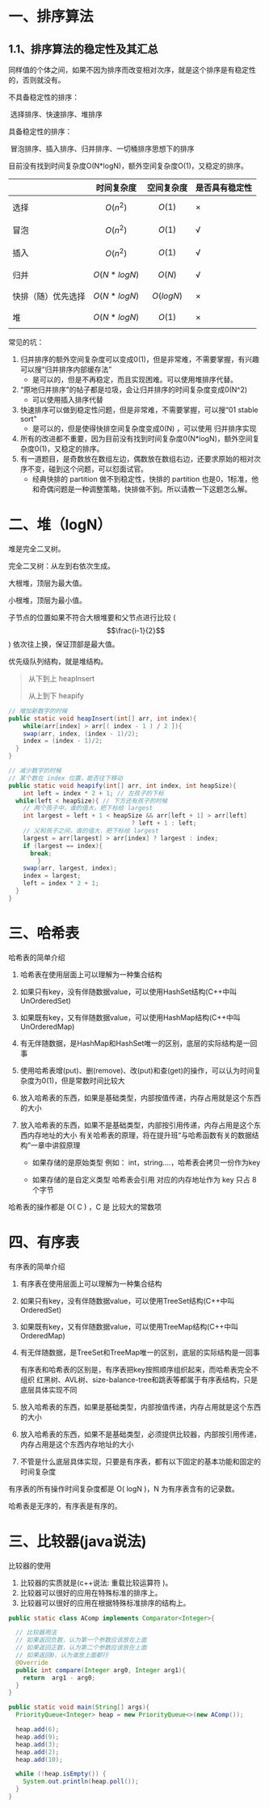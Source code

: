 # 一、排序算法

## 1.1、排序算法的稳定性及其汇总



同样值的个体之间，如果不因为排序而改变相对次序，就是这个排序是有稳定性的，否则就没有。



不具备稳定性的排序：

​	选择排序、快速排序、堆排序

具备稳定性的排序：

​	冒泡排序、插入排序、归并排序、一切桶排序思想下的排序



目前没有找到时间复杂度O(N*logN)，额外空间复杂度O(1)，又稳定的排序。

|                    | 时间复杂度    | 空间复杂度  | 是否具有稳定性 |
| ------------------ | ------------- | ----------- | -------------- |
| 选择               | $$O(n^2)$$    | $$O(1)$$    | ×              |
| 冒泡               | $$O(n^2)$$    | $$O(1)$$    | √              |
| 插入               | $$O(n^2)$$    | $$O(1)$$    | √              |
| 归并               | $$O(N*logN)$$ | $$O(N)$$    | √              |
| 快排（随）优先选择 | $$O(N*logN)$$ | $$O(logN)$$ | ×              |
| 堆                 | $$O(N*logN)$$ | $$O(1)$$    | ×              |



常见的坑：

1. 归并排序的额外空间复杂度可以变成0(1)，但是非常难，不需要掌握，有兴趣可以搜“归并排序内部缓存法”
   - 是可以的，但是不再稳定，而且实现困难。可以使用堆排序代替。
2. “原地归并排序”的帖子都是垃圾，会让归并排序的时间复杂度变成0(N^2)
   - 可以使用插入排序代替
3. 快速排序可以做到稳定性问题，但是非常难，不需要掌握，可以搜“01 stable sort"
   - 是可以的，但是使得快排空间复杂度变成0(N) ，可以使用 归并排序实现
4. 所有的改进都不重要，因为目前没有找到时间复杂度0(N*logN)，额外空间复杂度0(1)，又稳定的排序。
5. 有一道题目，是奇数放在数组左边，偶数放在数组右边，还要求原始的相对次序不变，碰到这个问题，可以怼面试官。
   - 经典快排的 partition 做不到稳定性，快排的 partition 也是0，1标准，他和奇偶问题是一种调整策略，快排做不到。所以请教一下这题怎么解。





# 二、堆（logN）

堆是完全二叉树。

完全二叉树：从左到右依次生成。

大根堆，顶层为最大值。

小根堆，顶层为最小值。

子节点的位置如果不符合大根堆要和父节点进行比较 ( $$\frac{i-1}{2}$$ ) 依次往上换，保证顶部是最大值。

优先级队列结构，就是堆结构。

> 从下到上 heapInsert
>
> 从上到下 heapify

```java
// 增加新数字的时候
public static void heapInsert(int[] arr, int index){
	while(arr[index] > arr[( index - 1 ) / 2 ]){
   	swap(arr, index, (index - 1)/2);
    index = (index - 1)/2;
  }
}
```

```java
// 减少数字的时候
// 某个数在 index 位置，能否往下移动
public static void heapify(int[] arr, int index, int heapSize){
	int left = index * 2 + 1; // 左孩子的下标
  while(left < heapSize){ // 下方还有孩子的时候
    // 两个孩子中，谁的值大，把下标给 largest
    int largest = left + 1 < heapSize && arr[left + 1] > arr[left]
							      ? left + 1 : left;
    // 父和孩子之间，谁的值大，把下标给 largest
    largest = arr[largest] > arr[index] ? largest : index;
    if (largest == index){
      break;
		}
    swap(arr, largest, index);
    index = largest;
    left = index * 2 + 1;
  }
}

```



# 三、哈希表

哈希表的简单介绍

1. 哈希表在使用层面上可以理解为一种集合结构

2. 如果只有key，没有伴随数据value，可以使用HashSet结构(C++中叫UnOrderedSet)

3. 如果既有key，又有伴随数据value，可以使用HashMap结构(C++中叫UnOrderedMap)

4. 有无伴随数据，是HashMap和HashSet唯一的区别，底层的实际结构是一回事

5. 使用哈希表增(put)、删(remove)、改(put)和查(get)的操作，可以认为时间复杂度为0(1)，但是常数时间比较大

6. 放入哈希表的东西，如果是基础类型，内部按值传递，内存占用就是这个东西的大小

7. 放入哈希表的东西，如果不是基础类型，内部按引用传递，内存占用是这个东西内存地址的大小
   有关哈希表的原理，将在提升班“与哈希函数有关的数据结构”一章中讲叙原理

   - 如果存储的是原始类型 例如： int，string....，哈希表会拷贝一份作为key

   - 如果存储的是自定义类型 哈希表会引用 对应的内存地址作为 key 只占 8 个字节

哈希表的操作都是 O( C ) ，C 是 比较大的常数项



# 四、有序表

有序表的简单介绍

1. 有序表在使用层面上可以理解为一种集合结构

2. 如果只有key，没有伴随数据value，可以使用TreeSet结构(C++中叫OrderedSet)

3. 如果既有key，又有伴随数据value，可以使用TreeMap结构(C++中叫OrderedMap)

4. 有无伴随数据，是TreeSet和TreeMap唯一的区别，底层的实际结构是一回事

      有序表和哈希表的区别是，有序表把key按照顺序组织起来，而哈希表完全不组织
          红黑树、AVL树、size-balance-tree和跳表等都属于有序表结构，只是底层具体实现不同

5. 放入哈希表的东西，如果是基础类型，内部按值传递，内存占用就是这个东西的大小

6. 放入哈希表的东西，如果不是基础类型，必须提供比较器，内部按引用传递，内存占用是这个东西内存地址的大小

7. 不管是什么底层具体实现，只要是有序表，都有以下固定的基本功能和固定的时间复杂度

有序表的所有操作时间复杂度都是 O( logN )，N 为有序表含有的记录数。

哈希表是无序的，有序表是有序的。



# 三、比较器(java说法)

比较器的使用

1. 比较器的实质就是(c++说法: 重载比较运算符 )。
2. 比较器可以很好的应用在特殊标准的排序上。
3. 比较器可以很好的应用在根据特殊标准排序的结构上。



```java
public static class AComp implements Comparator<Integer>{

  // 比较器用法
  // 如果返回负数，认为第一个参数应该放在上面
  // 如果返回正数，认为第二个参数应该放在上面
  // 如果返回0，认为谁放上面都行
  @Override
  public int compare(Integer arg0, Integer arg1){
    return  arg1 - arg0;
  }
}

public static void main(String[] args){
  PriorityQueue<Integer> heap = new PriorityQueue<>(new AComp());

  heap.add(6);
  heap.add(9);
  heap.add(3);
  heap.add(2);
  heap.add(10);

  while (!heap.isEmpty()) {
    System.out.println(heap.poll());
  }
}
```


